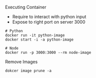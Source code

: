 Executing Container
- Require to interact with python input
- Expose to right port on server 3000

```
# Python
docker run -it python-image
docker start -i -a python-image

# Node
docker run -p 3000:3000 --rm node-image

```

Remove Images
```
dokcer image prune -a
```